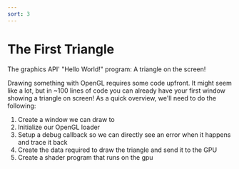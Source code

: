 ```yaml
---
sort: 3
---
```


# The First Triangle

The graphics API' "Hello World!" program: A triangle on the screen!

Drawing something with OpenGL requires some code upfront. It might seem like a lot, but in ~100 lines of code you can already have your first window showing a triangle on screen!
As a quick overview, we'll need to do the following:
1. Create a window we can draw to
2. Initialize our OpenGL loader
3. Setup a debug callback so we can directly see an error when it happens and trace it back
4. Create the data required to draw the triangle and send it to the GPU
5. Create a shader program that runs on the gpu
